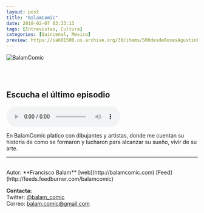 ```yaml
---
layout: post
title: "BalamComic"
date: 2018-02-07 03:33:13
tags: [Entrevistas, Cultura]
categories: [Quincenal, Mexico]
preview: https://ia601508.us.archive.org/30/items/500desdeBoxesAgustinPalmeiro/300Balamcomic-logo-01-BalamComic.jpg
---
```


![BalamComic](https://ia601508.us.archive.org/30/items/500desdeBoxesAgustinPalmeiro/500Balamcomic-logo-01-BalamComic.jpg)

<br/>
<br/>

## Escucha el último episodio

<!--reproductor-feed=http://feeds.feedburner.com/balamcomic-->
<!--reproductor-start-->
<audio id="audio" preload="auto" controls="" src="http://feedproxy.google.com/~r/balamcomic/~5/OzCrp8zPCkw/Marco-Lorenzana-en-BalamComic-e951.mp3"></audio>
<!--reproductor-end-->

En BalamComic platico con dibujantes y artistas, donde me cuentan su historia de como se formaron y lucharon para alcanzar su sueño, vivir de su arte.  

_ _ _
<br>
Autor: **Francisco Balam**  
[web](http://balamcomic.com)  
[Feed](http://feeds.feedburner.com/balamcomic)  


**Contacta:**  
Twitter: [@balam_comic](https://twitter.com/balam_comic)  
Correo: [balam.comic@gmail.com](mailto:balam.comic@gmail.com)  


